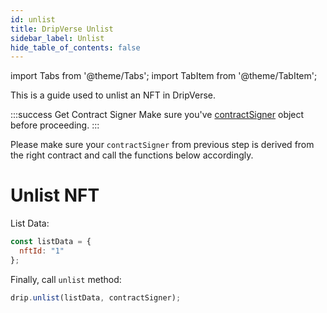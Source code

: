 ```yaml
---
id: unlist
title: DripVerse Unlist
sidebar_label: Unlist
hide_table_of_contents: false
---
```


import Tabs from '@theme/Tabs';
import TabItem from '@theme/TabItem';

This is a guide used to unlist an NFT in DripVerse.

:::success Get Contract Signer
Make sure you've [contractSigner](/sdk/js/init#contract-client) object before proceeding.
:::

Please make sure your `contractSigner` from previous step is derived from the right contract and call the functions below accordingly.

# Unlist NFT

List Data:
```js
const listData = {
  nftId: "1"
};
```

Finally, call `unlist` method:
```js
drip.unlist(listData, contractSigner);
```

